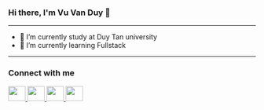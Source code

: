 ### Hi there, I'm Vu Van Duy 👋
<hr>
<ul>
  <li>🔭 I’m currently study at Duy Tan university</li>
  <li>🌱 I’m currently learning Fullstack</li>
</ul>
<hr>

### Connect with me
<a href="https://www.facebook.com/vuvanduy1311">
<image src="https://upload.wikimedia.org/wikipedia/commons/thumb/1/16/Facebook-icon-1.png/480px-Facebook-icon-1.png" width="35" height="30" ></image>
<a href="https://www.instagram.com/turrringgo">
<image src="https://1.bp.blogspot.com/2sREY-8UpjmaLDCTztldQf6u2RGUtuyf6VT5iyX3z53JS4TdvfQlX-rNChXKgpBYMw" 
width="35" height="30"></image>
<a>
<a href="https://twitter.com/VUVANDU91658674">
<image src="https://bankimooncentre.org/wp-content/uploads/2020/05/twitter-icon-square-logo-108D17D373-seeklogo.com_.png" width="35" height="30" ></image>
<a>
<a href="https://twitter.com/VUVANDU91658674">
<image src="https://upload.wikimedia.org/wikipedia/commons/thumb/a/ab/Gmail_Icon.svg/1280px-Gmail_Icon.svg.png" \
width="35" height="30" ></image>
<a>
